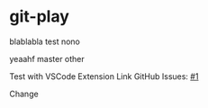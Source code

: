 # git-play

blablabla test nono

yeaahf
master
other

Test with VSCode Extension Link GitHub Issues: [#1](/../../issues/1)

Change
